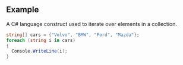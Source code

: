## Example
A C# language construct used to iterate over elements in a collection.

```csharp
string[] cars = {"Volvo", "BMW", "Ford", "Mazda"};
foreach (string i in cars) 
{
  Console.WriteLine(i);
}
```